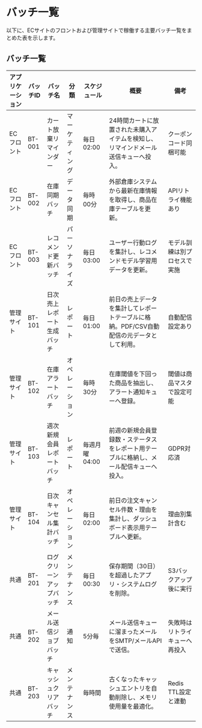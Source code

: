# バッチ一覧

以下に、ECサイトのフロントおよび管理サイトで稼働する主要バッチ一覧をまとめた表を示します。

## バッチ一覧

| アプリケーション | バッチID   | バッチ名                   | 分類           | スケジュール            | 概要                                                                 | 備考                                 |
|----------------|-----------|---------------------------|--------------|-----------------------|--------------------------------------------------------------------|------------------------------------|
| ECフロント      | BT-001    | カート放棄リマインダー        | マーケティング    | 毎日 02:00             | 24時間カートに放置された未購入アイテムを検知し、リマインドメール送信キューへ投入。          | クーポンコード同梱可能                |
| ECフロント      | BT-002    | 在庫同期バッチ               | データ同期      | 毎時 00分              | 外部倉庫システムから最新在庫情報を取得し、商品在庫テーブルを更新。                            | APIリトライ機能あり                   |
| ECフロント      | BT-003    | レコメンド更新バッチ         | パーソナライズ  | 毎日 03:00             | ユーザー行動ログを集計し、レコメンドモデル学習用データを更新。                                | モデル訓練は別プロセスで実施           |
| 管理サイト      | BT-101    | 日次売上レポート生成バッチ      | レポート        | 毎日 01:00             | 前日の売上データを集計してレポートテーブルに格納。PDF/CSV自動配信の元データとして利用。      | 自動配信設定あり                     |
| 管理サイト      | BT-102    | 在庫アラートバッチ           | オペレーション   | 毎時 30分             | 在庫閾値を下回った商品を抽出し、アラート通知キューへ登録。                                    | 閾値は商品マスタで設定可能             |
| 管理サイト      | BT-103    | 週次新規会員レポートバッチ      | レポート        | 毎週月曜 04:00         | 前週の新規会員登録数・ステータスをレポート用テーブルに格納し、メール配信キューへ投入。         | GDPR対応済                           |
| 管理サイト      | BT-104    | 日次キャンセル集計バッチ       | オペレーション   | 毎日 02:00             | 前日の注文キャンセル件数・理由を集計し、ダッシュボード表示用テーブルへ更新。                  | 理由別集計含む                        |
| 共通           | BT-201    | ログクリーンアップバッチ       | メンテナンス     | 毎日 00:30             | 保存期間（30日）を超過したアプリ・システムログを削除。                                        | S3バックアップ後に実行                 |
| 共通           | BT-202    | メール送信ジョブバッチ         | 通知            | 5分毎                 | メール送信キューに溜まったメールをSMTP/メールAPIで送信。                                      | 失敗時はリトライキューへ再投入         |
| 共通           | BT-203    | キャッシュクリアバッチ         | メンテナンス     | 毎時間                | 古くなったキャッシュエントリを自動削除し、メモリ使用量を最適化。                              | Redis TTL設定と連動                    |